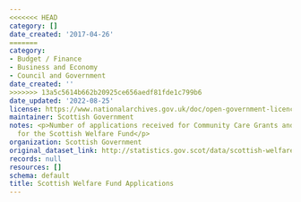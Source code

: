 ```yaml
---
<<<<<<< HEAD
category: []
date_created: '2017-04-26'
=======
category:
- Budget / Finance
- Business and Economy
- Council and Government
date_created: ''
>>>>>>> 13a5c5614b662b20925ce656aedf81fde1c799b6
date_updated: '2022-08-25'
license: https://www.nationalarchives.gov.uk/doc/open-government-licence/version/3/
maintainer: Scottish Government
notes: <p>Number of applications received for Community Care Grants and Crisis Grants
  for the Scottish Welfare Fund</p>
organization: Scottish Government
original_dataset_link: http://statistics.gov.scot/data/scottish-welfare-fund-applications
records: null
resources: []
schema: default
title: Scottish Welfare Fund Applications
---
```

